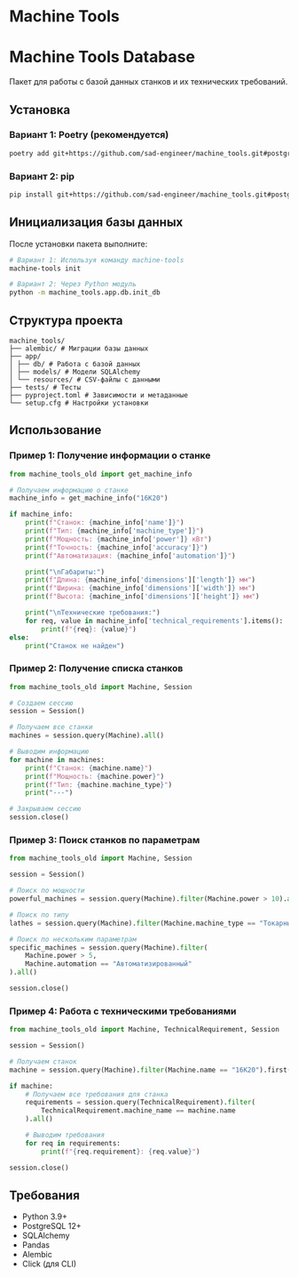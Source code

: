 # Machine Tools

# Machine Tools Database

Пакет для работы с базой данных станков и их технических требований.

## Установка

### Вариант 1: Poetry (рекомендуется)
```bash
poetry add git+https://github.com/sad-engineer/machine_tools.git#postgresql
```

### Вариант 2: pip
```bash
pip install git+https://github.com/sad-engineer/machine_tools.git#postgresql
```

## Инициализация базы данных

После установки пакета выполните:

```bash
# Вариант 1: Используя команду machine-tools
machine-tools init

# Вариант 2: Через Python модуль
python -m machine_tools.app.db.init_db
```

## Структура проекта
```
machine_tools/
├── alembic/ # Миграции базы данных
├── app/
│ ├── db/ # Работа с базой данных
│ ├── models/ # Модели SQLAlchemy
│ └── resources/ # CSV-файлы с данными
├── tests/ # Тесты
├── pyproject.toml # Зависимости и метаданные
└── setup.cfg # Настройки установки
```

## Использование

### Пример 1: Получение информации о станке

```python
from machine_tools_old import get_machine_info

# Получаем информацию о станке
machine_info = get_machine_info("16К20")

if machine_info:
    print(f"Станок: {machine_info['name']}")
    print(f"Тип: {machine_info['machine_type']}")
    print(f"Мощность: {machine_info['power']} кВт")
    print(f"Точность: {machine_info['accuracy']}")
    print(f"Автоматизация: {machine_info['automation']}")

    print("\nГабариты:")
    print(f"Длина: {machine_info['dimensions']['length']} мм")
    print(f"Ширина: {machine_info['dimensions']['width']} мм")
    print(f"Высота: {machine_info['dimensions']['height']} мм")

    print("\nТехнические требования:")
    for req, value in machine_info['technical_requirements'].items():
        print(f"{req}: {value}")
else:
    print("Станок не найден")
```

### Пример 2: Получение списка станков

```python
from machine_tools_old import Machine, Session

# Создаем сессию
session = Session()

# Получаем все станки
machines = session.query(Machine).all()

# Выводим информацию
for machine in machines:
    print(f"Станок: {machine.name}")
    print(f"Мощность: {machine.power}")
    print(f"Тип: {machine.machine_type}")
    print("---")

# Закрываем сессию
session.close()
```

### Пример 3: Поиск станков по параметрам

```python
from machine_tools_old import Machine, Session

session = Session()

# Поиск по мощности
powerful_machines = session.query(Machine).filter(Machine.power > 10).all()

# Поиск по типу
lathes = session.query(Machine).filter(Machine.machine_type == "Токарный").all()

# Поиск по нескольким параметрам
specific_machines = session.query(Machine).filter(
    Machine.power > 5,
    Machine.automation == "Автоматизированный"
).all()

session.close()
```

### Пример 4: Работа с техническими требованиями

```python
from machine_tools_old import Machine, TechnicalRequirement, Session

session = Session()

# Получаем станок
machine = session.query(Machine).filter(Machine.name == "16К20").first()

if machine:
    # Получаем все требования для станка
    requirements = session.query(TechnicalRequirement).filter(
        TechnicalRequirement.machine_name == machine.name
    ).all()

    # Выводим требования
    for req in requirements:
        print(f"{req.requirement}: {req.value}")

session.close()
```

## Требования

- Python 3.9+
- PostgreSQL 12+
- SQLAlchemy
- Pandas
- Alembic
- Click (для CLI)

